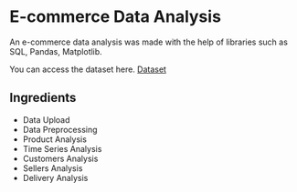 # E-commerce Data Analysis

An e-commerce data analysis was made with the help of libraries such as SQL, Pandas, Matplotlib.

You can access the dataset here. [Dataset](https://www.kaggle.com/olistbr/brazilian-ecommerce)

## Ingredients

- Data Upload
- Data Preprocessing
- Product Analysis
- Time Series Analysis
- Customers Analysis
- Sellers Analysis
- Delivery Analysis
